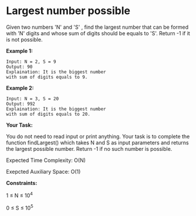 # Largest number possible

Given two numbers 'N' and 'S' , find the largest number that can be formed with 'N' digits and whose sum of digits should be equals to 'S'. Return -1 if it is not possible.

**Example 1:**
```
Input: N = 2, S = 9
Output: 90
Explaination: It is the biggest number 
with sum of digits equals to 9.
```
**Example 2:**
```
Input: N = 3, S = 20
Output: 992
Explaination: It is the biggest number 
with sum of digits equals to 20.
```

**Your Task:**

You do not need to read input or print anything. Your task is to complete the function findLargest() which takes N and S as input parameters and returns the largest possible number. Return -1 if no such number is possible.

Expected Time Complexity: O(N)

Exepcted Auxiliary Space: O(1)

**Constraints:**

1 ≤ N ≤ 10<sup>4</sup>

0 ≤ S ≤ 10<sup>5</sup>